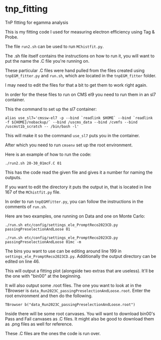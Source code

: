 # tnp_fitting
TnP fitting for egamma analysis

This is my fitting code I used for measuring electron efficiency using
Tag & Probe.

The file `run2.sh` can be used to run `MChistfit.py`.

The .sh file itself contains the instructions on how to run it, you
will want to put the name the .C file you're running on.

These particular .C files were hand pulled from the files created
using `tnpEGM_fitter.py` and `run.sh`, which are located in the `tnpEGM_fitter` folder.

I may need to edit the files for that a bit to get them to work right again.

In order for the these files to run on CMS el9 you need to run them in
an sl7 container.

This the command to set up the sl7 container:

```
alias use_sl7='cmssw-el7 -p --bind `readlink $HOME` --bind `readlink
-f ${HOME}/nobackup/` --bind /uscms_data --bind /cvmfs --bind
/uscmst1b_scratch -- /bin/bash -l' 
```

This will make it so the command `use_sl7` puts you in the container.

After which you need to run `cmsenv` set up the root environment.

Here is an example of how to run the code:

```
./run2.sh 20-30_01mcF.C 01
```

This has the code read the given file and gives it a number for naming
the outputs.

If you want to edit the directory it puts the output in, that is
located in line 167 of the `MChistfit.py` file.

In order to run `tnpEGMfitter.py`, you can follow the instructions in
the comments of `run.sh`. 

Here are two examples, one running on Data and one on Monte Carlo:

```
./run.sh etc/config/settings_ele_PromptReco2023CD.py
passingPreselectionAndLoose 01

./run.sh etc/config/settings_ele_PromptReco2023CD.py
passingPreselectionAndLoose 01mc -m
```
 
 The bins you want to use can be editing around line 199 in
 `settings_ele_PromptReco2023CD.py`. Additionally the output directory
 can be edited on line 46.

This will output a fitting plot (alongside two extras that are
useless). It'll be the one with "bin00" at the beginning.

It will also output some .root files. The one you want to look at in
the TBrowser is
`data_Run2023C_passingPreselectionAndLoose.root`. Enter the root
environment and then do the following.

```
TBrowser b("data_Run2023C_passingPreselectionAndLoose.root")

```

Inside there will be some root canvases. You will want to download
bin00's Pass and Fail canvases as .C files. It might also be good to
download them as .png files as well for reference.

These .C files are the ones the code is run over.

